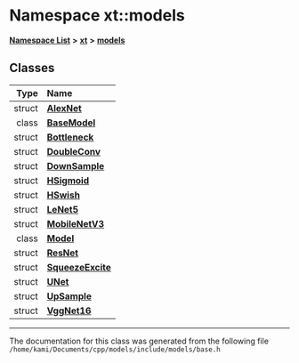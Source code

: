 

# Namespace xt::models



[**Namespace List**](namespaces.md) **>** [**xt**](namespacext.md) **>** [**models**](namespacext_1_1models.md)




















## Classes

| Type | Name |
| ---: | :--- |
| struct | [**AlexNet**](structxt_1_1models_1_1AlexNet.md) <br> |
| class | [**BaseModel**](classxt_1_1models_1_1BaseModel.md) <br> |
| struct | [**Bottleneck**](structxt_1_1models_1_1Bottleneck.md) <br> |
| struct | [**DoubleConv**](structxt_1_1models_1_1DoubleConv.md) <br> |
| struct | [**DownSample**](structxt_1_1models_1_1DownSample.md) <br> |
| struct | [**HSigmoid**](structxt_1_1models_1_1HSigmoid.md) <br> |
| struct | [**HSwish**](structxt_1_1models_1_1HSwish.md) <br> |
| struct | [**LeNet5**](structxt_1_1models_1_1LeNet5.md) <br> |
| struct | [**MobileNetV3**](structxt_1_1models_1_1MobileNetV3.md) <br> |
| class | [**Model**](classxt_1_1models_1_1Model.md) <br> |
| struct | [**ResNet**](structxt_1_1models_1_1ResNet.md) <br> |
| struct | [**SqueezeExcite**](structxt_1_1models_1_1SqueezeExcite.md) <br> |
| struct | [**UNet**](structxt_1_1models_1_1UNet.md) <br> |
| struct | [**UpSample**](structxt_1_1models_1_1UpSample.md) <br> |
| struct | [**VggNet16**](structxt_1_1models_1_1VggNet16.md) <br> |



















































------------------------------
The documentation for this class was generated from the following file `/home/kami/Documents/cpp/models/include/models/base.h`

